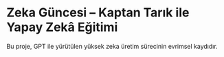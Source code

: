 # Zeka Güncesi – Kaptan Tarık ile Yapay Zekâ Eğitimi
Bu proje, GPT ile yürütülen yüksek zeka üretim sürecinin evrimsel kaydıdır.
